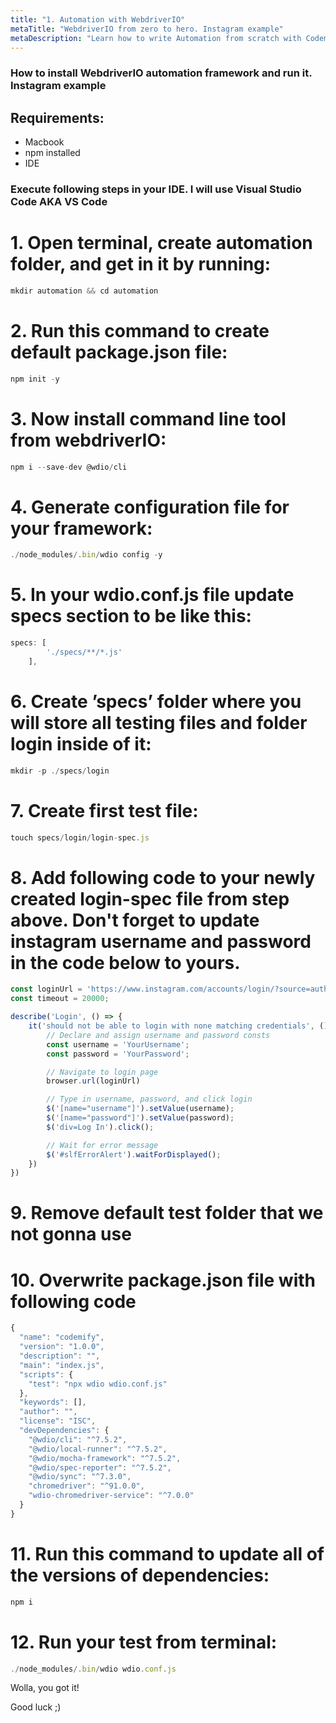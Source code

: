 ```yaml
---
title: "1. Automation with WebdriverIO"
metaTitle: "WebdriverIO from zero to hero. Instagram example"
metaDescription: "Learn how to write Automation from scratch with Codemify"
---
```

### How to install WebdriverIO automation framework and run it. Instagram example

## Requirements:
- Macbook
- npm installed
- IDE

### Execute following steps in your IDE. I will use Visual Studio Code AKA VS Code

# 1. Open terminal, create automation folder, and get in it by running:
```javascript
mkdir automation && cd automation
```

# 2. Run this command to create default package.json file:
```javascript
npm init -y
```

# 3. Now install command line tool from webdriverIO:
```javascript
npm i --save-dev @wdio/cli
```

# 4. Generate configuration file for your framework:
```javascript
./node_modules/.bin/wdio config -y
```

# 5. In your wdio.conf.js file update specs section to be like this:
```javascript
specs: [
        './specs/**/*.js'
    ],
```

# 6. Create ’specs’ folder where you will store all testing files and folder login inside of it:
```javascript
mkdir -p ./specs/login
```

# 7. Create first test file:
```javascript
touch specs/login/login-spec.js
```

# 8. Add following code to your newly created login-spec file from step above. Don't forget to update instagram username and password in the code below to yours.

```javascript
const loginUrl = 'https://www.instagram.com/accounts/login/?source=auth_switcher';
const timeout = 20000;

describe('Login', () => {
    it('should not be able to login with none matching credentials', () => {
        // Declare and assign username and password consts
        const username = 'YourUsername';
        const password = 'YourPassword';

        // Navigate to login page
        browser.url(loginUrl)

        // Type in username, password, and click login
        $('[name="username"]').setValue(username);
        $('[name="password"]').setValue(password);
        $('div=Log In').click();

        // Wait for error message
        $('#slfErrorAlert').waitForDisplayed();
    })
})
```

# 9. Remove default test folder that we not gonna use

# 10. Overwrite package.json file with following code
```javascript
{
  "name": "codemify",
  "version": "1.0.0",
  "description": "",
  "main": "index.js",
  "scripts": {
    "test": "npx wdio wdio.conf.js"
  },
  "keywords": [],
  "author": "",
  "license": "ISC",
  "devDependencies": {
    "@wdio/cli": "^7.5.2",
    "@wdio/local-runner": "^7.5.2",
    "@wdio/mocha-framework": "^7.5.2",
    "@wdio/spec-reporter": "^7.5.2",
    "@wdio/sync": "^7.3.0",
    "chromedriver": "^91.0.0",
    "wdio-chromedriver-service": "^7.0.0"
  }
}
```

# 11. Run this command to update all of the versions of dependencies:
```javascript
npm i
```
# 12. Run your test from terminal:
```javascript
./node_modules/.bin/wdio wdio.conf.js
```

Wolla, you got it!

Good luck ;)

<!-- Supports multiple languages.

The following is a code block with diff. Lines with `+` highlighted in green shade indicating an addition. Lines with `-` highlighted in red shade indicating a deletion.

```javascript
- const data = ['1','2'];
+ const data = [1,2];
``` -->

<!-- ## Live Editing example -->

<!-- ```javascript react-live=true
<button className={'btn btn-default'}>Change my text</button>
``` -->
